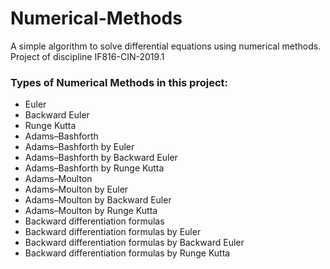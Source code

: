 # Numerical-Methods

A simple algorithm to solve differential equations using numerical methods. Project of discipline IF816-CIN-2019.1

### Types of Numerical Methods in this project:
- Euler
- Backward Euler
- Runge Kutta
- Adams–Bashforth
- Adams–Bashforth by Euler
- Adams–Bashforth by Backward Euler
- Adams–Bashforth by Runge Kutta 
- Adams–Moulton 
- Adams–Moulton by Euler
- Adams–Moulton by Backward Euler
- Adams–Moulton by Runge Kutta 
- Backward differentiation formulas
- Backward differentiation formulas by Euler
- Backward differentiation formulas by Backward Euler
- Backward differentiation formulas by Runge Kutta 
